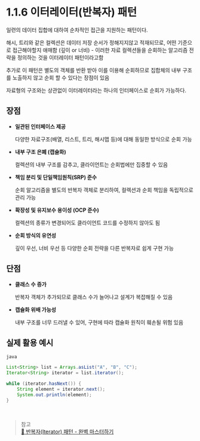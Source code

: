 # 1.1.6 이터레이터(반복자) 패턴

일련의 데이터 집합에 대하여 순차적인 접근을 지원하는 패턴이다.

해시, 트리와 같은 컬렉션은 데이터 저장 순서가 정해지지않고 적재되므로, 어떤 기준으로 접근해야할지 애매함 (깊이 or 너비) - 이러한 자료 컬렉션들을 순회하는 알고리즘 전략을 정의하는 것을 이터레이터 패턴이라고함

추가로 이 패턴은 별도의 객체를 반환 받아 이를 이용해 순회하므로 집합체의 내부 구조를 노출하지 않고 순회 할 수 있다는 장점이 있음

자료형의 구조와는 상관없이 이터레이터라는 하나의 인터페이스로 순회가 가능하다.

## 장점

- **일관된 인터페이스 제공**

  다양한 자료구조(배열, 리스트, 트리, 해시맵 등)에 대해 동일한 방식으로 순회 가능

- **내부 구조 은폐 (캡슐화)**

  컬렉션의 내부 구조를 감추고, 클라이언트는 순회법에만 집중할 수 있음

- **책임 분리 및 단일책임원칙(SRP) 준수**

  순회 알고리즘을 별도의 반복자 객체로 분리하여, 컬렉션과 순회 책임을 독립적으로 관리 가능

- **확장성 및 유지보수 용이성 (OCP 준수)**

  컬렉션의 종류가 변경되어도 클라이언트 코드를 수정하지 않아도 됨

- **순회 방식의 유연성**

  깊이 우선, 너비 우선 등 다양한 순회 전략을 다른 반복자로 쉽게 구현 가능


## 단점

- **클래스 수 증가**

  반복자 객체가 추가되므로 클래스 수가 늘어나고 설계가 복잡해질 수 있음

- **캡슐화 위배 가능성**

  내부 구조를 너무 드러낼 수 있어, 구현에 따라 캡슐화 원칙이 훼손될 위험 있음


## 실제 활용 예시

`java`
```java
List<String> list = Arrays.asList("A", "B", "C");
Iterator<String> iterator = list.iterator();

while (iterator.hasNext()) {
    String element = iterator.next();
    System.out.println(element);
}
```
<br>

> 참고 <br>[💠 반복자(Iterator) 패턴 - 완벽 마스터하기](https://inpa.tistory.com/entry/GOF-%F0%9F%92%A0-%EB%B0%98%EB%B3%B5%EC%9E%90Iterator-%ED%8C%A8%ED%84%B4-%EC%99%84%EB%B2%BD-%EB%A7%88%EC%8A%A4%ED%84%B0%ED%95%98%EA%B8%B0)
